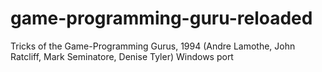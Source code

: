 # game-programming-guru-reloaded
Tricks of the Game-Programming Gurus, 1994 (Andre Lamothe, John Ratcliff, Mark Seminatore, Denise Tyler) Windows port
